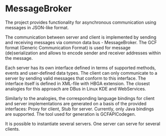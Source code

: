 MessageBroker
=============

The project provides functionality for asynchronous communication using messages in JSON-like format.

The communication between server and client is implemented by sending and receiving messages via common data bus - 
MessageBroker. The GCF format (Generic Communication Format) is used for message (de)serialization and allows to encode 
sender and receiver addresses within the message. 

Each server has its own interface defined in terms of supported methods, events and user-defined data types. 
The client can only communicate to a server by sending valid messages that conform to this interface. The interface itself
is defined in XML-file with HBGA extension. The closest analogies for this approach are DBus in Linux KDE and WebServices.

Similarly to the analogies, the corresponding language bindings for client and server implementations are generated 
on a basis of the provided interfaces: <InterfaceName>Proxy for client, <InterfaceName>Stub for server. Currently, 
only Java bindings are supported. The tool used for generation is GCFAPICodegen. 

It is possible to instantiate several servers. One server can serve for several clients.
